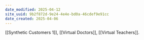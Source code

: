 ```yaml
---
date_modified: 2025-04-12
site_uuid: 9b2f872d-9e24-4e4e-bd0a-46cdef9e91cc
date_created: 2025-04-06
---
```


[[Synthetic Customers 1]], [[Virtual Doctors]], [[Virtual Teachers]].